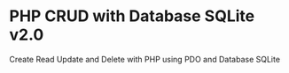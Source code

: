# PHP CRUD with Database SQLite v2.0
Create Read Update and Delete with PHP using PDO and Database SQLite